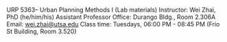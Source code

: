 URP 5363– Urban Planning Methods I (Lab materials)
Instructor:
Wei Zhai, PhD (he/him/his)
Assistant Professor
Office: Durango Bldg., Room 2.306A Email: wei.zhai@utsa.edu
Class time: Tuesdays, 06:00 PM - 08:45 PM (Frio St Building, Room 3.520)